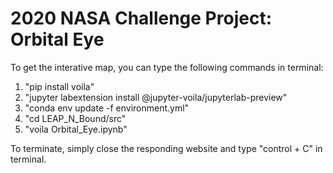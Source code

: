 # 2020 NASA Challenge Project: Orbital Eye


To get the interative map, you can type the following commands in terminal:
1. "pip install voila"
2. "jupyter labextension install @jupyter-voila/jupyterlab-preview"
3. "conda env update -f environment.yml"
4. "cd LEAP_N_Bound/src"
5. "voila Orbital_Eye.ipynb"

To terminate, simply close the responding website and type "control + C" in terminal.

